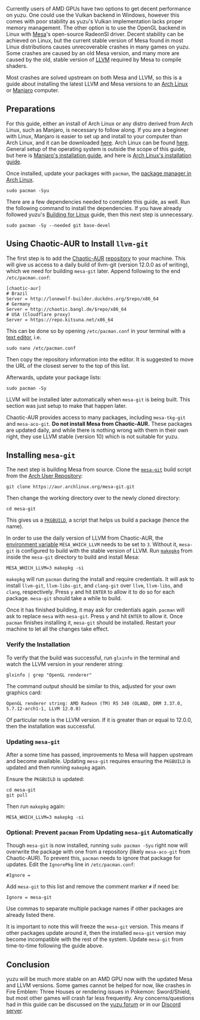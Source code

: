 Currently users of AMD GPUs have two options to get decent performance on yuzu. One could use the Vulkan backend in Windows, however this comes with poor stability as yuzu's Vulkan implementation lacks proper memory management. The other option is to use the OpenGL backend in Linux with [Mesa](https://mesa3d.org/)'s open-source RadeonSI driver. Decent stability can be achieved on Linux, but the current stable version of Mesa found in most Linux distributions causes unrecoverable crashes in many games on yuzu. Some crashes are caused by an old Mesa version, and many more are caused by the old, stable version of [LLVM](https://llvm.org/) required by Mesa to compile shaders.

Most crashes are solved upstream on both Mesa and LLVM, so this is a guide about installing the latest LLVM and Mesa versions to an [Arch Linux](https://www.archlinux.org/) or [Manjaro](https://manjaro.org/) computer.

## Preparations
For this guide, either an install of Arch Linux or any distro derived from Arch Linux, such as Manjaro, is necessary to follow along. If you are a beginner with Linux, Manjaro is easier to set up and install to your computer than Arch Linux, and it can be downloaded [here](https://manjaro.org/get-manjaro/). Arch Linux can be found [here](https://www.archlinux.org/download/). General setup of the operating system is outside the scope of this guide, but here is [Manjaro's installation guide](https://manjaro.org/support/firststeps/), and here is [Arch Linux's installation guide](https://wiki.archlinux.org/index.php/Installation_guide).

Once installed, update your packages with `pacman`, the [package manager in Arch Linux](https://wiki.archlinux.org/index.php/Pacman).
```
sudo pacman -Syu
```

There are a few dependencies needed to complete this guide, as well. Run the following command to install the dependencies. If you have already followed yuzu's [Building for Linux](https://github.com/yuzu-emu/yuzu/wiki/Building-for-Linux) guide, then this next step is unnecessary.
```
sudo pacman -Sy --needed git base-devel
```

## Using Chaotic-AUR to Install `llvm-git`
The first step is to add the [Chaotic-AUR](https://lonewolf.pedrohlc.com/chaotic-aur/) [repository](https://wiki.archlinux.org/index.php/Unofficial_user_repositories) to your machine. This will give us access to a daily build of llvm-git (version 12.0.0 as of writing), which we need for building `mesa-git` later. Append following to the end `/etc/pacman.conf`:

```
[chaotic-aur]
# Brazil
Server = http://lonewolf-builder.duckdns.org/$repo/x86_64
# Germany
Server = http://chaotic.bangl.de/$repo/x86_64
# USA (Cloudflare proxy)
Server = https://repo.kitsuna.net/x86_64
```

This can be done so by opening `/etc/pacman.conf` in your terminal with a [text editor](https://wiki.archlinux.org/index.php/List_of_applications#Text_editors), i.e.
```
sudo nano /etc/pacman.conf
```
Then copy the repository information into the editor. It is suggested to move the URL of the closest server to the top of this list.

Afterwards, update your package lists:
```
sudo pacman -Sy
```

LLVM will be installed later automatically when `mesa-git` is being built. This section was just setup to make that happen later.

Chaotic-AUR provides access to many packages, including `mesa-tkg-git` and `mesa-aco-git`. **Do not install Mesa from Chaotic-AUR.** These packages are updated daily, and while there is nothing wrong with them in their own right, they use LLVM stable (version 10) which is not suitable for yuzu.

## Installing `mesa-git`
The next step is building Mesa from source. Clone the [`mesa-git`](https://aur.archlinux.org/packages/mesa-git/) build script from the [Arch User Repository](https://wiki.archlinux.org/index.php/Arch_User_Repository):
```
git clone https://aur.archlinux.org/mesa-git.git
```
Then change the working directory over to the newly cloned directory:
```
cd mesa-git
```
This gives us a [`PKGBUILD`](https://wiki.archlinux.org/index.php/PKGBUILD), a script that helps us build a package (hence the name).

In order to use the daily version of LLVM from Chaotic-AUR, the [environment variable](https://wiki.archlinux.org/index.php/Environment_variables) `MESA_WHICH_LLVM` needs to be set to `3`. Without it, `mesa-git` is configured to build with the stable version of LLVM. Run [`makepkg`](https://wiki.archlinux.org/index.php/Makepkg) from inside the `mesa-git` directory to build and install Mesa:
```
MESA_WHICH_LLVM=3 makepkg -si
```

`makepkg` will run `pacman` during the install and require credentials. It will ask to install `llvm-git`, `llvm-libs-git`, and `clang-git` over `llvm`, `llvm-libs`, and `clang`, respectively. Press `y` and hit `ENTER` to allow it to do so for each package. `mesa-git` should take a while to build.

Once it has finished building, it may ask for credentials again. `pacman` will ask to replace `mesa` with `mesa-git`. Press `y` and hit `ENTER` to allow it. Once `pacman` finishes installing it, `mesa-git` should be installed. Restart your machine to let all the changes take effect.

### Verify the Installation
To verify that the build was successful, run `glxinfo` in the terminal and watch the LLVM version in your renderer string:
```
glxinfo | grep "OpenGL renderer"
```
The command output should be similar to this, adjusted for your own graphics card:
```
OpenGL renderer string: AMD Radeon (TM) R5 340 (OLAND, DRM 3.37.0, 5.7.12-arch1-1, LLVM 12.0.0)
```
Of particular note is the LLVM version. If it is greater than or equal to 12.0.0, then the installation was successful.

### Updating `mesa-git`
After a some time has passed, improvements to Mesa will happen upstream and become available. Updating `mesa-git` requires ensuring the `PKGBUILD` is updated and then running `makepkg` again.

Ensure the `PKGBUILD` is updated:
```
cd mesa-git
git pull
```
Then run `makepkg` again:
```
MESA_WHICH_LLVM=3 makepkg -si
```

### Optional: Prevent `pacman` From Updating `mesa-git` Automatically
Though `mesa-git` is now installed, running `sudo pacman -Syu` right now will overwrite the package with one from a repository (likely `mesa-aco-git` from Chaotic-AUR). To prevent this, `pacman` needs to ignore that package for updates. Edit the `IgnorePkg` line in `/etc/pacman.conf`:
```
#Ignore =
```
Add `mesa-git` to this list and remove the comment marker `#` if need be:
```
Ignore = mesa-git
```
Use commas to separate multiple package names if other packages are already listed there.

It is important to note this will freeze the `mesa-git` version. This means if other packages update around it, then the installed `mesa-git` version may become incompatible with the rest of the system. Update `mesa-git` from time-to-time following the guide above.

## Conclusion
yuzu will be much more stable on an AMD GPU now with the updated Mesa and LLVM versions. Some games cannot be helped for now, like crashes in Fire Emblem: Three Houses or rendering issues in Pokemon: Sword/Shield, but most other games will crash far less frequently. Any concerns/questions had in this guide can be discussed on the [yuzu forum](https://community.citra-emu.org/c/yuzu-support) or in our [Discord server](https://discord.gg/u77vRWY).
